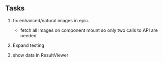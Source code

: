 ## Tasks

1.  fix enhanced/natural images in epic.

    - fetch all images on component mount so only two calls to API are needed

2.  Expand testing

3.  show data in ResultViewer
